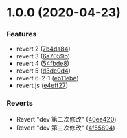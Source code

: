 # 1.0.0 (2020-04-23)


### Features

* revert 2 ([7b4da84](https://github.com/MRzyb/git-demo/commit/7b4da846461727da14fd4a08d9dcc670af99e4c6))
* revert 3 ([6a7059b](https://github.com/MRzyb/git-demo/commit/6a7059bd4355182ad452bc9efc9ddbf2ae46d724))
* revert 4 ([54fbde8](https://github.com/MRzyb/git-demo/commit/54fbde8649a1ab5775dbc3e016974d2236c3ce86))
* revert 5 ([d3de0d4](https://github.com/MRzyb/git-demo/commit/d3de0d48d567733a0185fa508757a23a98cf18ce))
* revert 6-2-1 ([eb11ebe](https://github.com/MRzyb/git-demo/commit/eb11ebea1c61890bdf821d128bdcd0e2caa58f4f))
* revert.js ([e4eff27](https://github.com/MRzyb/git-demo/commit/e4eff275ff2894c4eeb85a8793bfa356a84cb737))


### Reverts

* Revert "dev 第二次修改" ([40ea420](https://github.com/MRzyb/git-demo/commit/40ea420479addf0d4672c3662e8ba782d96d48e5))
* Revert "dev 第三次修改" ([4f55894](https://github.com/MRzyb/git-demo/commit/4f558944ef9ef9a6c3f96713375e0e1179dab5f7))



